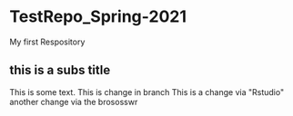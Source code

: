 # TestRepo_Spring-2021
My first Respository 
## this is a subs title
 This is some text.
This is change in branch
This is a change via "Rstudio"   
another change via the brososswr

